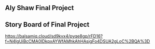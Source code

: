 ## Aly Shaw Final Project


## Story Board of Final Project 

https://balsamiq.cloud/sd9kvx4/pyqe8gp/rFD16?f=N4IgUiBcCMA0IDkpxAYWfAMhkAhHAsjgFo4DSUA2gLoC%2BQA%3D
